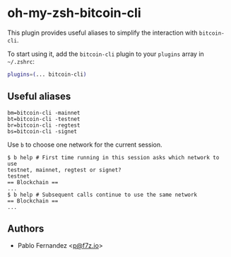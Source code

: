 # oh-my-zsh-bitcoin-cli

This plugin provides useful aliases to simplify the interaction with `bitcoin-cli`.

To start using it, add the `bitcoin-cli` plugin to your `plugins` array in `~/.zshrc`:

```zsh
plugins=(... bitcoin-cli)
```

## Useful aliases
```
bm=bitcoin-cli -mainnet
bt=bitcoin-cli -testnet
br=bitcoin-cli -regtest
bs=bitcoin-cli -signet
```

Use `b` to choose one network for the current session.

```shell
$ b help # First time running in this session asks which network to use
testnet, mainnet, regtest or signet?
testnet
== Blockchain ==
...
$ b help # Subsequent calls continue to use the same network
== Blockchain ==
...
```

## Authors
* Pablo Fernandez <<p@f7z.io>>
